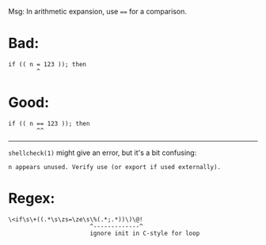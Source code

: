 Msg: In arithmetic expansion, use `==` for a comparison.

# Bad:

    if (( n = 123 )); then
            ^

# Good:

    if (( n == 123 )); then
            ^^

---

`shellcheck(1)` might give an error, but it's a bit confusing:

    n appears unused. Verify use (or export if used externally).

# Regex:

    \<if\s\+((.*\s\zs=\ze\s\%(.*;.*))\)\@!
                           ^-------------^
                           ignore init in C-style for loop
